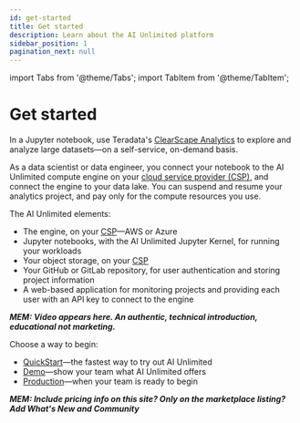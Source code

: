 ```yaml
---
id: get-started
title: Get started
description: Learn about the AI Unlimited platform
sidebar_position: 1
pagination_next: null
---
```

import Tabs from '@theme/Tabs';
import TabItem from '@theme/TabItem';

# Get started

In a Jupyter notebook, use Teradata's [ClearScape Analytics](https://www.teradata.com/platform/clearscape-analytics?) to explore and analyze large datasets&mdash;on a self-service, on-demand basis. 

As a data scientist or data engineer, you connect your notebook to the AI Unlimited compute engine on your [cloud service provider (CSP)](/docs/glossary.md#glo-csp), and connect the engine to your data lake. You can suspend and resume your analytics project, and pay only for the compute resources you use.

The AI Unlimited elements:
- The engine, on your [CSP](/glossary.md#glo-csp)&mdash;AWS or Azure
- Jupyter notebooks, with the AI Unlimited Jupyter Kernel, for running your workloads
- Your object storage, on your [CSP](/glossary.md#glo-csp)
- Your GitHub or GitLab repository, for user authentication and storing project information
- A web-based application for monitoring projects and providing each user with an API key to connect to the engine 

***MEM: Video appears here. An authentic, technical introduction, educational not marketing.***

Choose a way to begin:
- [QuickStart](/install-ai-unlimited/quickstart/index.md)&mdash;the fastest way to try out AI Unlimited
- [Demo](/install-ai-unlimited/demo/index.md)&mdash;show your team what AI Unlimited offers
- [Production](/install-ai-unlimited/production/index.md)&mdash;when your team is ready to begin

***MEM: Include pricing info on this site? Only on the marketplace listing?***
***Add What's New and Community***







